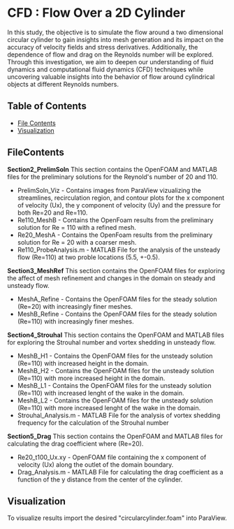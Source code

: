 # CFD : Flow Over a 2D Cylinder

In this study, the objective is to simulate the flow around a two dimensional circular cylinder to gain insights into mesh generation and its impact on the accuracy of velocity fields and stress derivatives. Additionally, the dependence of flow and drag on the Reynolds number will be explored. Through this investigation, we aim to deepen our understanding of fluid dynamics and computational fluid dynamics (CFD) techniques while uncovering valuable insights into the behavior of flow around cylindrical objects at different Reynolds numbers.

## Table of Contents

- [File Contents](#FileConents)
- [Visualization](#visualization)

## FileContents

**Section2_PrelimSoln**
This section contains the OpenFOAM and MATLAB files for the preliminary solutions for the Reynold's number of 20 and 110. 
  - PrelimSoln_Viz - Contains images from ParaView vizualizing the streamlines, recirculation region, and contour plots for the x component of velocity (Ux), the y component of velocity (Uy) and the pressure for both Re=20 and Re=110.
  - Re110_MeshB - Contains the OpenFoam results from the preliminary solution for Re = 110 with a refined mesh. 
  - Re20_MeshA - Contains the OpenFoam results from the preliminary solution for Re = 20 with a coarser mesh. 
  - Re110_ProbeAnalysis.m - MATLAB File for the analysis of the unsteady flow (Re=110) at two proble locations (5.5, +-0.5).

**Section3_MeshRef**
This section contains the OpenFOAM files for exploring the affect of mesh refinement and changes in the domain on steady and unsteady flow.
  - MeshA_Refine - Contains the OpenFOAM files for the steady solution (Re=20) with increasingly finer meshes.
  - MeshB_Refine - Contains the OpenFOAM files for the steady solution (Re=110) with increasingly finer meshes.
    
**Section4_Strouhal**
This section contains the OpenFOAM and MATLAB files for exploring the Strouhal number and vortex shedding in unsteady flow.
  - MeshB_H1 - Contains the OpenFOAM files for the unsteady solution (Re=110) with increased height in the domain.
  - MeshB_H2 - Contains the OpenFOAM files for the unsteady solution (Re=110) with more increased height in the domain.
  - MeshB_L1 - Contains the OpenFOAM files for the unsteady solution (Re=110) with increased lenght of the wake in the domain.
  - MeshB_L2 - Contains the OpenFOAM files for the unsteady solution (Re=110) with more increased lenght of the wake in the domain.
  - Strouhal_Analysis.m - MATLAB File for the analysis of vortex shedding frequency for the calculation of the Strouhal number
    
**Section5_Drag**
This section contains the OpenFOAM and MATLAB files for calculating the drag coefficient where (Re=20).
  - Re20_t100_Ux.xy - OpenFOAM file containing the x component of velocity (Ux) along the outlet of the domain boundary.
  - Drag_Analysis.m - MATLAB File for calculating the drag coefficient as a function of the y distance from the center of the cylinder.

## Visualization

To visualize results import the desired "circularcylinder.foam" into ParaView.

